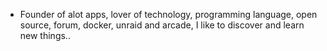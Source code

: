- Founder of alot apps, lover of technology, programming language, open source, forum, docker, unraid and arcade, I like to discover and learn new things..
  <br>


















































































































































































































































































































































































































































































































































































































































































































